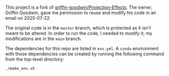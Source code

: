 This project is a fork of [griffin-goodwin/Projection-Effects](https://github.com/griffin-goodwin/Projection-Effects).
The owner, Griffin Goodwin, gave me permission to reuse and modify his code in
an email on 2025-07-22.

The original code is in the `master` branch, which is protected as it isn't
meant to be altered. In order to run the code, I needed to modify it; my
modifications are in the `main` branch.

The dependencies for this repo are listed in `env.yml`. A `conda` environment
with those dependencies can be created by running the following command from the
top-level directory:
```
./make_env.sh
```
